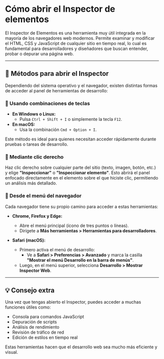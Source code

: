 # Cómo abrir el Inspector de elementos

El Inspector de Elementos es una herramienta muy útil integrada en la mayoría de los navegadores web modernos. Permite examinar y modificar el HTML, CSS y JavaScript de cualquier sitio en tiempo real, lo cual es fundamental para desarrolladores y diseñadores que buscan entender, probar o depurar una página web.

---

## 🚀 Métodos para abrir el Inspector

Dependiendo del sistema operativo y el navegador, existen distintas formas de acceder al panel de herramientas de desarrollo:

### 🔹 Usando combinaciones de teclas

- **En Windows o Linux:**
  - Pulsa `Ctrl + Shift + I` o simplemente la tecla `F12`.
- **En macOS:**
  - Usa la combinación `Cmd + Option + I`.

Este método es ideal para quienes necesitan acceder rápidamente durante pruebas o tareas de desarrollo.

### 🔹 Mediante clic derecho

Haz clic derecho sobre cualquier parte del sitio (texto, imagen, botón, etc.) y elige **"Inspeccionar"** o **"Inspeccionar elemento"**. Esto abrirá el panel enfocado directamente en el elemento sobre el que hiciste clic, permitiendo un análisis más detallado.

### 🔹 Desde el menú del navegador

Cada navegador tiene su propio camino para acceder a estas herramientas:

- **Chrome, Firefox y Edge:**
  - Abre el menú principal (ícono de tres puntos o líneas).
  - Dirígete a **Más herramientas > Herramientas para desarrolladores**.

- **Safari (macOS):**
  - Primero activa el menú de desarrollo:
    - Ve a **Safari > Preferencias > Avanzado** y marca la casilla **"Mostrar el menú Desarrollo en la barra de menús"**.
  - Luego, en el menú superior, selecciona **Desarrollo > Mostrar Inspector Web**.

---



## 💡 Consejo extra

Una vez que tengas abierto el Inspector, puedes acceder a muchas funciones útiles como:

- Consola para comandos JavaScript
- Depuración de scripts
- Análisis de rendimiento
- Revisión de tráfico de red
- Edición de estilos en tiempo real

Estas herramientas hacen que el desarrollo web sea mucho más eficiente y visual.